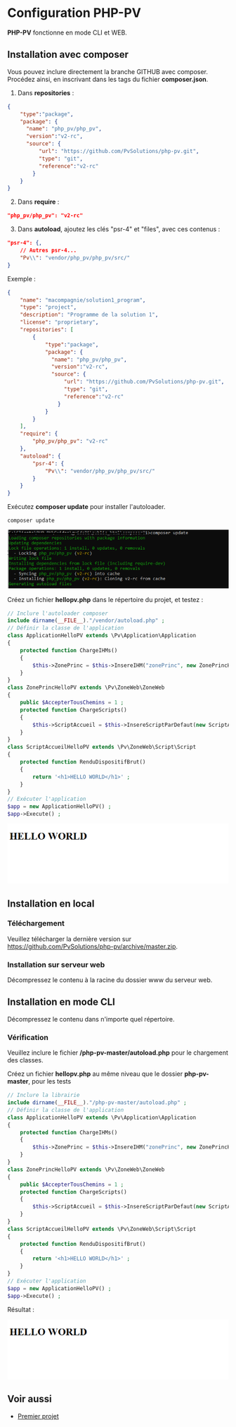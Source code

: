 # Configuration PHP-PV

**PHP-PV** fonctionne en mode CLI et WEB.

## Installation avec composer

Vous pouvez inclure directement la branche GITHUB avec composer. Procédez ainsi, en inscrivant dans les tags du fichier **composer.json**.

1. Dans **repositories** :

```json
{
	"type":"package",
	"package": {
	  "name": "php_pv/php_pv",
	  "version":"v2-rc",
	  "source": {
		  "url": "https://github.com/PvSolutions/php-pv.git",
		  "type": "git",
		  "reference":"v2-rc"
		}
	}
}
```

2. Dans **require** :

```json
"php_pv/php_pv": "v2-rc"
```

3. Dans **autoload**, ajoutez les clés "psr-4" et "files", avec ces contenus :

```json
"psr-4": {,
	// Autres psr-4...
	"Pv\\": "vendor/php_pv/php_pv/src/"
}
```

Exemple :

```json
{
    "name": "macompagnie/solution1_program",
    "type": "project",
    "description": "Programme de la solution 1",
    "license": "proprietary",
	"repositories": [
		{
			"type":"package",
			"package": {
			  "name": "php_pv/php_pv",
			  "version":"v2-rc",
			  "source": {
				  "url": "https://github.com/PvSolutions/php-pv.git",
				  "type": "git",
				  "reference":"v2-rc"
				}
			}
		}
	],
	"require": {
		"php_pv/php_pv": "v2-rc"
	},
	"autoload": {
        "psr-4": {
			"Pv\\": "vendor/php_pv/php_pv/src/"
		}
    }
}
```

Exécutez **composer update** pour installer l'autoloader.

```shell
composer update
```

![Résultat installation composer](images/config_composer.png)

Créez un fichier **hellopv.php** dans le répertoire du projet, et testez :

```php
// Inclure l'autoloader composer
include dirname(__FILE__)."/vendor/autoload.php" ;
// Définir la classe de l'application
class ApplicationHelloPV extends \Pv\Application\Application
{
	protected function ChargeIHMs()
	{
		$this->ZonePrinc = $this->InsereIHM("zonePrinc", new ZonePrincHelloPV()) ;
	}
}
class ZonePrincHelloPV extends \Pv\ZoneWeb\ZoneWeb
{
	public $AccepterTousChemins = 1 ;
	protected function ChargeScripts()
	{
		$this->ScriptAccueil = $this->InsereScriptParDefaut(new ScriptAccueilHelloPV) ;
	}
}
class ScriptAccueilHelloPV extends \Pv\ZoneWeb\Script\Script
{
	protected function RenduDispositifBrut()
	{
		return '<h1>HELLO WORLD</h1>' ;
	}
}
// Exécuter l'application
$app = new ApplicationHelloPV() ;
$app->Execute() ;
```

![Aperçu Hello World avec PHP-PV](images/hellopv.png)

## Installation en local

### Téléchargement

Veuillez télécharger la dernière version sur https://github.com/PvSolutions/php-pv/archive/master.zip.

### Installation sur serveur web

Décompressez le contenu à la racine du dossier www du serveur web.

## Installation en mode CLI

Décompressez le contenu dans n'importe quel répertoire.

### Vérification

Veuillez inclure le fichier **/php-pv-master/autoload.php** pour le chargement des classes.

Créez un fichier **hellopv.php** au même niveau que le dossier **php-pv-master**, pour les tests

```php
// Inclure la librairie
include dirname(__FILE__)."/php-pv-master/autoload.php" ;
// Définir la classe de l'application
class ApplicationHelloPV extends \Pv\Application\Application
{
	protected function ChargeIHMs()
	{
		$this->ZonePrinc = $this->InsereIHM("zonePrinc", new ZonePrincHelloPV()) ;
	}
}
class ZonePrincHelloPV extends \Pv\ZoneWeb\ZoneWeb
{
	public $AccepterTousChemins = 1 ;
	protected function ChargeScripts()
	{
		$this->ScriptAccueil = $this->InsereScriptParDefaut(new ScriptAccueilHelloPV) ;
	}
}
class ScriptAccueilHelloPV extends \Pv\ZoneWeb\Script\Script
{
	protected function RenduDispositifBrut()
	{
		return '<h1>HELLO WORLD</h1>' ;
	}
}
// Exécuter l'application
$app = new ApplicationHelloPV() ;
$app->Execute() ;
```
Résultat :

![Aperçu Hello World avec PHP-PV](images/hellopv.png)

## Voir aussi

- [Premier projet](premierprojet.md)
